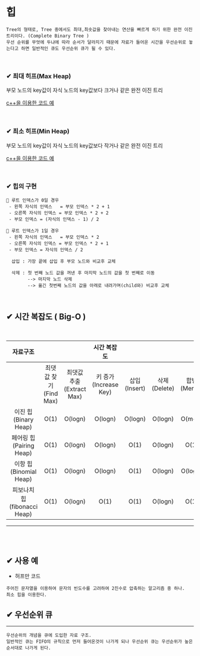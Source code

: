 # 힙
```
Tree의 형태로, Tree 중에서도 최대,최솟값을 찾아내는 연산을 빠르게 하기 위한 완전 이진 트리이다. (Complete Binary Tree )
우선 순위를 무엇에 두냐에 따라 순서가 달라지기 때문에 자료가 들어온 시간을 우선순위로 놓는다고 하면 일반적인 큐도 우선순위 큐가 될 수 있다.
```


<br>

### ✔ 최대 히프(Max Heap)
부모 노드의 key값이 자식 노드의 key값보다 크거나 같은 완전 이진 트리

[c++을 이용한 코드 예](https://gist.github.com/gowoonsori/a5cfb084aa5482d795ab375dcefb9b95)

<br>

### ✔ 최소 히프(Min Heap)
부모 노드의 key값이 자식 노드의 key값보다 작거나 같은 완전 이진 트리

[c++을 이용한 코드 예](https://gist.github.com/gowoonsori/a5cfb084aa5482d795ab375dcefb9b95)

<br>

### ✔ 힙의 구현
```
🔴 루트 인덱스가 0일 경우
 - 왼쪽 자식의 인덱스   = 부모 인덱스 * 2 + 1
 - 오른쪽 자식의 인덱스 = 부모 인덱스 * 2 + 2
 - 부모 인덱스 = (자식의 인덱스 - 1) / 2 

🔴 루트 인덱스가 1일 경우
 - 왼쪽 자식의 인덱스   = 부모 인덱스 * 2 
 - 오른쪽 자식의 인덱스 = 부모 인덱스 * 2 + 1
 - 부모 인덱스 = 자식의 인덱스 / 2 

  삽입 : 가장 끝에 삽입 후 부모 노드와 비교후 교체

  삭제 : 첫 번째 노드 값을 꺼낸 후 마지막 노드의 값을 첫 번째로 이동
        --> 마지막 노드 삭제 
        --> 옮긴 첫번째 노드의 값을 아래로 내려가며(child와) 비교후 교체
```
<br>


## ✔ 시간 복잡도 ( Big-O )

<br>

|자료구조 ||| 시간 복잡도 ||||
|:---:|:---:|:---:|:---:|:---:|:---:|:---:|
||최댓값 찾기 (Find Max) | 최댓값 추출 (Extract Max) | 키 증가 (Increase Key) | 삽입 (Insert) | 삭제 (Delete) | 합병 (Merge)
| 이진 힙 (Binary Heap) | O(1) | O(logn) |O(logn) |O(logn) |O(logn) | O(m+n) |
| 페어링 힙 (Pairing Heap) | O(1) | O(logn) |O(logn) |O(1) |O(logn) | O(1) |
| 이항 힙 (Binomial Heap) | O(1) | O(logn) |O(logn) |O(1) |O(logn) | O(logn) |
| 피보나치 힙 (fibonacci Heap) | O(1) | O(logn) |O(1) |O(1) |O(logn) | O(1) |

------

<br><br>

## ✔ 사용 예 
 -  허프만 코드
```
주어진 문자열을 이용하여 문자의 빈도수를 고려하여 2진수로 압축하는 알고리즘 중 하나.
최소 힙을 이용한다.
```

## ✔ 우선순위 큐
------
```
우선순위의 개념을 큐에 도입한 자료 구조.
일반적인 큐는 FIFO의 규칙으로 먼저 들어온것이 나가게 되나 우선순위 큐는 우선순위가 높은 순서대로 나가게 된다.
```